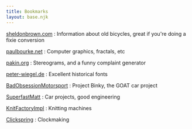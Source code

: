 ```yaml
---
title: Bookmarks
layout: base.njk
---
```


[sheldonbrown.com](https://sheldonbrown.com) 
: Information about old bicycles, great if you're doing a fixie conversion

[paulbourke.net](https://paulbourke.net) 
: Computer graphics, fractals, etc   

[pakin.org](https://pakin.org)
: Stereograms, and a funny complaint generator 

[peter-wiegel.de](https://peter-wiegel.de)
: Excellent historical fonts

[BadObsessionMotorsport](https://youtube.com/@BadObsessionMotorsport) 
: Project Binky, the GOAT car project

[SuperfastMatt](https://youtube.com/@SuperfastMatt)
: Car projects, good engineering     

[KnitFactoryImpl](https://youtube.com/@KnitFactoryImpl)
: Knitting machines

[Clickspring](https://youtube.com/@Clickspring)
: Clockmaking
